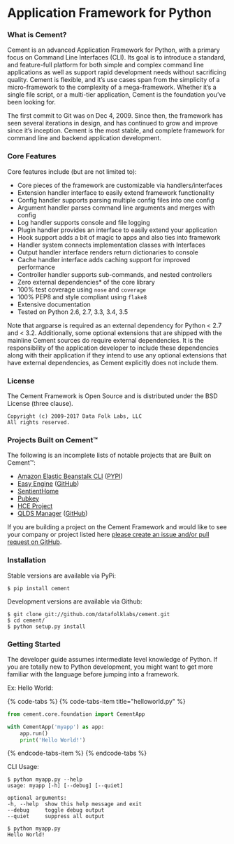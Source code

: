 # Application Framework for Python

### What is Cement?

Cement is an advanced Application Framework for Python, with a primary focus on Command Line Interfaces \(CLI\). Its goal is to introduce a standard, and feature-full platform for both simple and complex command line applications as well as support rapid development needs without sacrificing quality. Cement is flexible, and it’s use cases span from the simplicity of a micro-framework to the complexity of a mega-framework. Whether it’s a single file script, or a multi-tier application, Cement is the foundation you’ve been looking for.

The first commit to Git was on Dec 4, 2009. Since then, the framework has seen several iterations in design, and has continued to grow and improve since it’s inception. Cement is the most stable, and complete framework for command line and backend application development.

### Core Features

Core features include \(but are not limited to\):

* Core pieces of the framework are customizable via handlers/interfaces
* Extension handler interface to easily extend framework functionality
* Config handler supports parsing multiple config files into one config
* Argument handler parses command line arguments and merges with config
* Log handler supports console and file logging
* Plugin handler provides an interface to easily extend your application
* Hook support adds a bit of magic to apps and also ties into framework
* Handler system connects implementation classes with Interfaces
* Output handler interface renders return dictionaries to console
* Cache handler interface adds caching support for improved performance
* Controller handler supports sub-commands, and nested controllers
* Zero external dependencies\* of the core library
* 100% test coverage using `nose` and `coverage`
* 100% PEP8 and style compliant using `flake8`
* Extensive documentation
* Tested on Python 2.6, 2.7, 3.3, 3.4, 3.5

Note that argparse is required as an external dependency for Python &lt; 2.7 and &lt; 3.2. Additionally, some optional extensions that are shipped with the mainline Cement sources do require external dependencies. It is the responsibility of the application developer to include these dependencies along with their application if they intend to use any optional extensions that have external dependencies, as Cement explicitly does not include them.

### License

The Cement Framework is Open Source and is distributed under the BSD License \(three clause\). 

```text
Copyright (c) 2009-2017 Data Folk Labs, LLC
All rights reserved.
```

### Projects Built on Cement™

The following is an incomplete lists of notable projects that are Built on Cement™:

* [Amazon Elastic Beanstalk CLI](http://docs.aws.amazon.com/elasticbeanstalk/latest/dg/eb-cli3.html) \([PYPI](https://pypi.python.org/pypi/awsebcli)\)
* [Easy Engine](https://easyengine.io/) \([GitHub](https://github.com/EasyEngine/easyengine)\)
* [SentientHome](https://github.com/fxstein/SentientHome)
* [Pubkey](https://github.com/fxstein/pubkey)
* [HCE Project](http://hce-project.com/)
* [QLDS Manager](https://qlds-manager.readthedocs.io/en/stable/index.html) \([GitHub](https://github.com/rzeka/QLDS-Manager)\)

If you are building a project on the Cement Framework and would like to see your company or project listed here [please create an issue and/or pull request on GitHub](https://github.com/datafolklabs/cement/).

### Installation

Stable versions are available via PyPi:

```text
$ pip install cement
```

Development versions are available via Github:

```text
$ git clone git://github.com/datafolklabs/cement.git
$ cd cement/
$ python setup.py install
```

### Getting Started

The developer guide assumes intermediate level knowledge of Python. If you are totally new to Python development, you might want to get more familiar with the language before jumping into a framework.

Ex: Hello World:

{% code-tabs %}
{% code-tabs-item title="helloworld.py" %}
```python
from cement.core.foundation import CementApp

with CementApp('myapp') as app:    
    app.run()    
    print('Hello World!')
```
{% endcode-tabs-item %}
{% endcode-tabs %}

CLI Usage:

```text
$ python myapp.py --help
usage: myapp [-h] [--debug] [--quiet]

optional arguments:  
-h, --help  show this help message and exit  
--debug     toggle debug output  
--quiet     suppress all output

$ python myapp.py
Hello World!
```



